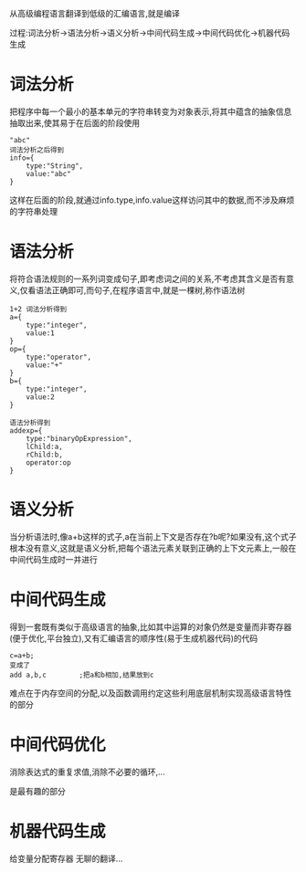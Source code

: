 从高级编程语言翻译到低级的汇编语言,就是编译

过程:词法分析->语法分析->语义分析->中间代码生成->中间代码优化->机器代码生成

# 词法分析
把程序中每一个最小的基本单元的字符串转变为对象表示,将其中蕴含的抽象信息抽取出来,使其易于在后面的阶段使用

```
"abc"
词法分析之后得到
info={
    type:"String",
    value:"abc"
}
```

这样在后面的阶段,就通过info.type,info.value这样访问其中的数据,而不涉及麻烦的字符串处理

# 语法分析

将符合语法规则的一系列词变成句子,即考虑词之间的关系,不考虑其含义是否有意义,仅看语法正确即可,而句子,在程序语言中,就是一棵树,称作语法树

```
1+2 词法分析得到
a={
    type:"integer",
    value:1
}
op={
    type:"operator",
    value:"+"
}
b={
    type:"integer",
    value:2
}

语法分析得到
addexp={
    type:"binaryOpExpression",
    lChild:a,
    rChild:b,
    operator:op
}
```


# 语义分析
当分析语法时,像a+b这样的式子,a在当前上下文是否存在?b呢?如果没有,这个式子根本没有意义,这就是语义分析,把每个语法元素关联到正确的上下文元素上,一般在中间代码生成时一并进行

# 中间代码生成
得到一套既有类似于高级语言的抽象,比如其中运算的对象仍然是变量而非寄存器(便于优化,平台独立),又有汇编语言的顺序性(易于生成机器代码)的代码

```
c=a+b;
变成了
add a,b,c        ;把a和b相加,结果放到c
```

难点在于内存空间的分配,以及函数调用约定这些利用底层机制实现高级语言特性的部分

# 中间代码优化
消除表达式的重复求值,消除不必要的循环,...

是最有趣的部分

# 机器代码生成
给变量分配寄存器
无聊的翻译...